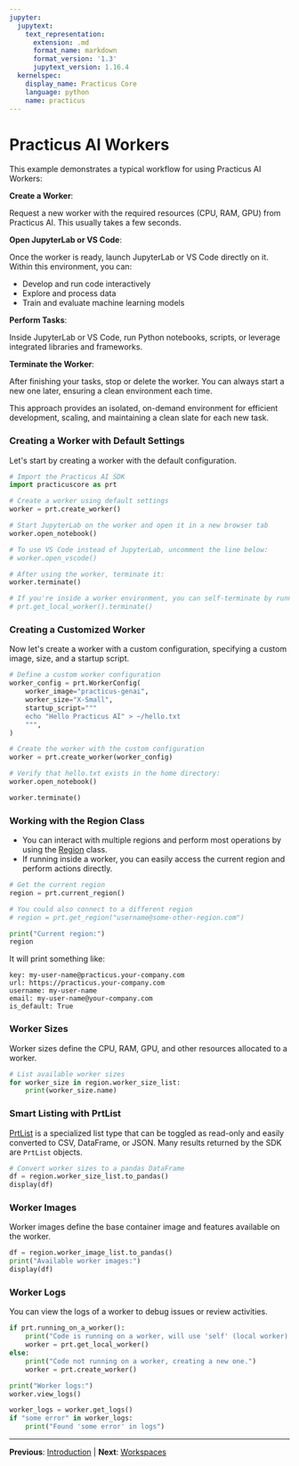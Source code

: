 ```yaml
---
jupyter:
  jupytext:
    text_representation:
      extension: .md
      format_name: markdown
      format_version: '1.3'
      jupytext_version: 1.16.4
  kernelspec:
    display_name: Practicus Core
    language: python
    name: practicus
---
```


# Practicus AI Workers

This example demonstrates a typical workflow for using Practicus AI Workers:

**Create a Worker**:  

Request a new worker with the required resources (CPU, RAM, GPU) from Practicus AI. This usually takes a few seconds.

**Open JupyterLab or VS Code**:

Once the worker is ready, launch JupyterLab or VS Code directly on it. Within this environment, you can:

- Develop and run code interactively
- Explore and process data
- Train and evaluate machine learning models

**Perform Tasks**:  

Inside JupyterLab or VS Code, run Python notebooks, scripts, or leverage integrated libraries and frameworks.

**Terminate the Worker**:  

After finishing your tasks, stop or delete the worker. You can always start a new one later, ensuring a clean environment each time.

This approach provides an isolated, on-demand environment for efficient development, scaling, and maintaining a clean slate for each new task.

### Creating a Worker with Default Settings

Let's start by creating a worker with the default configuration.

```python
# Import the Practicus AI SDK
import practicuscore as prt
```

```python
# Create a worker using default settings
worker = prt.create_worker()
```

```python
# Start JupyterLab on the worker and open it in a new browser tab
worker.open_notebook()

# To use VS Code instead of JupyterLab, uncomment the line below:
# worker.open_vscode()
```

```python
# After using the worker, terminate it:
worker.terminate()

# If you're inside a worker environment, you can self-terminate by running:
# prt.get_local_worker().terminate()
```

### Creating a Customized Worker

Now let's create a worker with a custom configuration, specifying a custom image, size, and a startup script.

```python
# Define a custom worker configuration
worker_config = prt.WorkerConfig(
    worker_image="practicus-genai",
    worker_size="X-Small",
    startup_script="""
    echo "Hello Practicus AI" > ~/hello.txt
    """,
)

# Create the worker with the custom configuration
worker = prt.create_worker(worker_config)
```

```python
# Verify that hello.txt exists in the home directory:
worker.open_notebook()
```

```python
worker.terminate()
```

### Working with the Region Class

- You can interact with multiple regions and perform most operations by using the [Region](https://docs.practicus.ai/sdk/practicuscore.html#Region) class.
- If running inside a worker, you can easily access the current region and perform actions directly.

```python
# Get the current region
region = prt.current_region()

# You could also connect to a different region
# region = prt.get_region("username@some-other-region.com")
```

```python
print("Current region:")
region
```

It will print something like:

```
key: my-user-name@practicus.your-company.com
url: https://practicus.your-company.com
username: my-user-name
email: my-user-name@your-company.com
is_default: True
```


### Worker Sizes

Worker sizes define the CPU, RAM, GPU, and other resources allocated to a worker.

```python
# List available worker sizes
for worker_size in region.worker_size_list:
    print(worker_size.name)
```

### Smart Listing with PrtList

[PrtList](https://docs.practicus.ai/sdk/practicuscore.html#PrtList) is a specialized list type that can be toggled as read-only and easily converted to CSV, DataFrame, or JSON. Many results returned by the SDK are `PrtList` objects.

```python
# Convert worker sizes to a pandas DataFrame
df = region.worker_size_list.to_pandas()
display(df)
```

### Worker Images

Worker images define the base container image and features available on the worker.

```python
df = region.worker_image_list.to_pandas()
print("Available worker images:")
display(df)
```

### Worker Logs

You can view the logs of a worker to debug issues or review activities.

```python
if prt.running_on_a_worker():
    print("Code is running on a worker, will use 'self' (local worker).")
    worker = prt.get_local_worker()
else:
    print("Code not running on a worker, creating a new one.")
    worker = prt.create_worker()

print("Worker logs:")
worker.view_logs()

worker_logs = worker.get_logs()
if "some error" in worker_logs:
    print("Found 'some error' in logs")
```


---

**Previous**: [Introduction](introduction.md) | **Next**: [Workspaces](workspaces.md)
